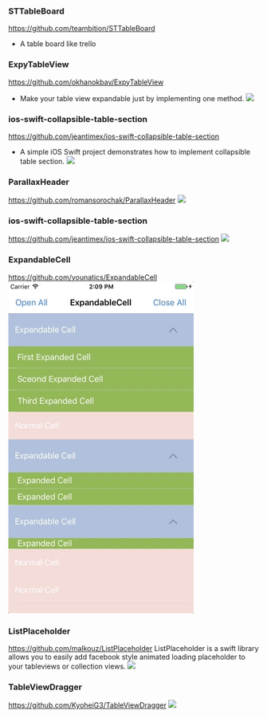 ### STTableBoard
https://github.com/teambition/STTableBoard
- A table board like trello

### ExpyTableView
https://github.com/okhanokbay/ExpyTableView
- Make your table view expandable just by implementing one method.
![](https://camo.githubusercontent.com/0945d80797ba01e7ba3036fef0416f34d6525baa/68747470733a2f2f6d656469612e67697068792e636f6d2f6d656469612f70366b62694c3072464143624b2f67697068792e676966)

### ios-swift-collapsible-table-section
https://github.com/jeantimex/ios-swift-collapsible-table-section
- A simple iOS Swift project demonstrates how to implement collapsible table section.
![](https://user-images.githubusercontent.com/565300/33296371-1c17e332-d390-11e7-910b-947ed42fcbb3.gif)

### ParallaxHeader
https://github.com/romansorochak/ParallaxHeader
![](https://github.com/romansorochak/ParallaxHeader/raw/master/Exmple/Demo_with_blur.gif)

### ios-swift-collapsible-table-section
https://github.com/jeantimex/ios-swift-collapsible-table-section
![](https://user-images.githubusercontent.com/565300/33296371-1c17e332-d390-11e7-910b-947ed42fcbb3.gif)

### ExpandableCell
https://github.com/younatics/ExpandableCell
![](https://github.com/younatics/ExpandableCell/raw/master/Images/ExpandableCell.gif)

### ListPlaceholder
https://github.com/malkouz/ListPlaceholder
ListPlaceholder is a swift library allows you to easily add facebook style animated loading placeholder to your tableviews or collection views.
![](https://github.com/malkouz/ListPlaceholder/raw/master/demo.gif)

### TableViewDragger
https://github.com/KyoheiG3/TableViewDragger
![](https://user-images.githubusercontent.com/5707132/33757706-a5b5cf6c-dc3e-11e7-9275-b54b7897da59.gif)
